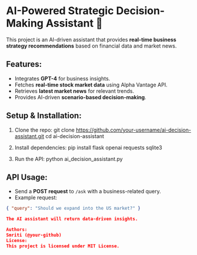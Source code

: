 # AI-Powered Strategic Decision-Making Assistant 🚀

This project is an AI-driven assistant that provides **real-time business strategy recommendations** based on financial data and market news.

## Features:
- Integrates **GPT-4** for business insights.
- Fetches **real-time stock market data** using Alpha Vantage API.
- Retrieves **latest market news** for relevant trends.
- Provides AI-driven **scenario-based decision-making**.

## Setup & Installation:
1. Clone the repo: git clone https://github.com/your-username/ai-decision-assistant.git cd ai-decision-assistant

2. Install dependencies: pip install flask openai requests sqlite3

3. Run the API: python ai_decision_assistant.py


## API Usage:
- Send a **POST request** to `/ask` with a business-related query.
- Example request:
```json
{ "query": "Should we expand into the US market?" }

The AI assistant will return data-driven insights.

Authors:
Smriti (@your-github)
License:
This project is licensed under MIT License.


